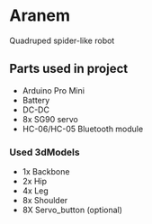 # Aranem
Quadruped spider-like robot 

## Parts used in project
 - Arduino Pro Mini
 - Battery
 - DC-DC
 - 8x SG90 servo
 - HC-06/HC-05 Bluetooth module
 
### Used 3dModels
 - 1x Backbone
 - 2x Hip
 - 4x Leg
 - 8x Shoulder
 - 8X Servo_button (optional)
